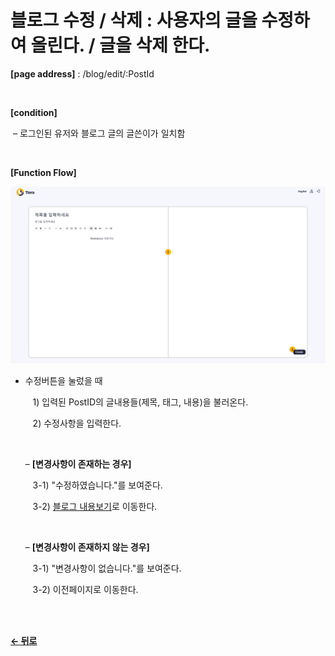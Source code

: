 # 블로그 수정 / 삭제 : 사용자의 글을 수정하여 올린다. / 글을 삭제 한다.

**[page address]** : /blog/edit/:PostId

<br/>

**[condition]**

&nbsp;&ndash; 로그인된 유저와 블로그 글의 글쓴이가 일치함

<br/>

**[Function Flow]**


![blog](/docs/image/BlogWrite.png)

- 수정버튼을 눌렀을 때


    &nbsp;&nbsp;&nbsp;1\) 입력된 PostID의 글내용들(제목, 태그, 내용)을 불러온다.

    &nbsp;&nbsp;&nbsp;2\) 수정사항을 입력한다.

    <br/>

    &ndash; **[변경사항이 존재하는 경우]**

    &nbsp;&nbsp;&nbsp;3-1\) "수정하였습니다."를 보여준다.

    &nbsp;&nbsp;&nbsp;3-2\)  [블로그 내용보기](/docs/Blog/Detail.md)로 이동한다.

    <br/>

    &ndash; **[변경사항이 존재하지 않는 경우]**

    &nbsp;&nbsp;&nbsp;3-1\) "변경사항이 없습니다."를 보여준다.

    &nbsp;&nbsp;&nbsp;3-2\) 이전페이지로 이동한다.

<br/>

<br/>

[**← 뒤로**](/docs/Blog.md)
